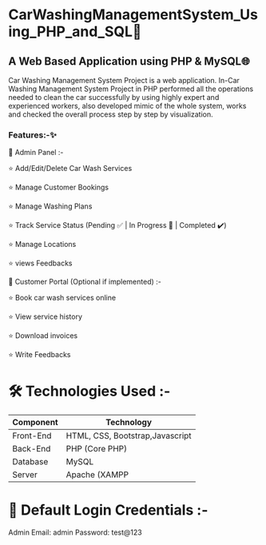 # CarWashingManagementSystem_Using_PHP_and_SQL🚗
## A Web Based Application using PHP & MySQL🌐
Car Washing Management System Project is a web application.  In-Car Washing Management System Project in PHP performed all the operations needed to clean the car successfully by using highly expert and experienced workers, also developed mimic of the whole system, works and checked the overall process step by step by visualization.

### Features:-✨
👤 Admin Panel :-

⭐ Add/Edit/Delete Car Wash Services

 ⭐ Manage Customer Bookings
 
 ⭐ Manage Washing Plans

⭐ Track Service Status (Pending ✅ | In Progress 🚧 | Completed ✔️)

⭐ Manage Locations

⭐ views Feedbacks



🧼 Customer Portal (Optional if implemented) :-

⭐ Book car wash services online

⭐ View service history

⭐ Download invoices

⭐ Write Feedbacks



# 🛠️ Technologies Used :-
| Component | Technology                      |
| --------- | --------------------------------|
| Front-End | HTML, CSS, Bootstrap,Javascript |
| Back-End  | PHP (Core PHP)                  |
| Database  | MySQL                           |
| Server    | Apache (XAMPP                   |



# 🔐 Default Login Credentials :-

Admin
Email: admin
Password: test@123




